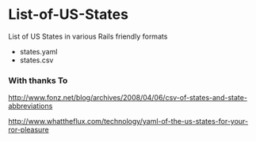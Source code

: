 List-of-US-States
=================

List of US States in various Rails friendly formats

* states.yaml
* states.csv

### With thanks To

<http://www.fonz.net/blog/archives/2008/04/06/csv-of-states-and-state-abbreviations>

<http://www.whattheflux.com/technology/yaml-of-the-us-states-for-your-ror-pleasure>